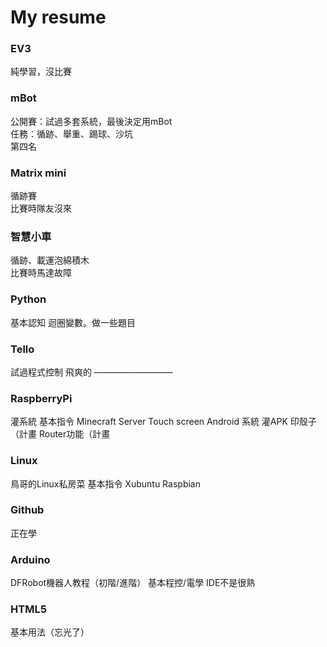 # My resume
### EV3
純學習，沒比賽　　<br />

### mBot 
公開賽：試過多套系統，最後決定用mBot　　<br />
任務：循跡、舉重、踢球、沙坑　　<br />
第四名　　<br />



### Matrix mini 
循跡賽　　<br />
比賽時隊友沒來　　<br />

### 智慧小車
循跡、載運泡綿積木　　<br />
比賽時馬達故障　　<br />

### Python
基本認知
迴圈變數。做一些題目

### Tello
試過程式控制
飛爽的
—————————
### RaspberryPi
灌系統
基本指令
Minecraft Server
Touch screen
Android 系統 灌APK
印殼子（計畫
Router功能（計畫

### Linux
鳥哥的Linux私房菜
基本指令
Xubuntu
Raspbian

### Github
正在學


### Arduino
DFRobot機器人教程（初階/進階）
基本程控/電學
IDE不是很熟

### HTML5
基本用法（忘光了）



